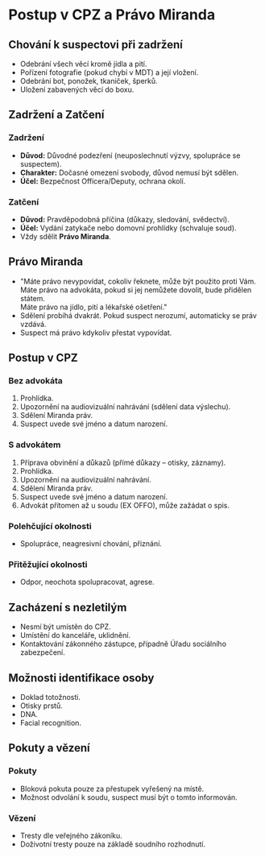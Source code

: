 ﻿# Postup v CPZ a Právo Miranda

## Chování k suspectovi při zadržení
- Odebrání všech věcí kromě jídla a pití.
- Pořízení fotografie (pokud chybí v MDT) a její vložení.
- Odebrání bot, ponožek, tkaniček, šperků.
- Uložení zabavených věcí do boxu.

## Zadržení a Zatčení
### Zadržení
- **Důvod:** Důvodné podezření (neuposlechnutí výzvy, spolupráce se suspectem).
- **Charakter:** Dočasné omezení svobody, důvod nemusí být sdělen.
- **Účel:** Bezpečnost Officera/Deputy, ochrana okolí.

### Zatčení
- **Důvod:** Pravděpodobná příčina (důkazy, sledování, svědectví).
- **Účel:** Vydání zatykače nebo domovní prohlídky (schvaluje soud).
- Vždy sdělit **Právo Miranda**.

## Právo Miranda
- "Máte právo nevypovídat, cokoliv řeknete, může být použito proti Vám.  
  Máte právo na advokáta, pokud si jej nemůžete dovolit, bude přidělen státem.  
  Máte právo na jídlo, pití a lékařské ošetření."
- Sdělení probíhá dvakrát. Pokud suspect nerozumí, automaticky se práv vzdává.
- Suspect má právo kdykoliv přestat vypovídat.

## Postup v CPZ
### Bez advokáta
1. Prohlídka.
2. Upozornění na audiovizuální nahrávání (sdělení data výslechu).
3. Sdělení Miranda práv.
4. Suspect uvede své jméno a datum narození.

### S advokátem
1. Příprava obvinění a důkazů (přímé důkazy – otisky, záznamy).
2. Prohlídka.
3. Upozornění na audiovizuální nahrávání.
4. Sdělení Miranda práv.
5. Suspect uvede své jméno a datum narození.
6. Advokát přítomen až u soudu (EX OFFO), může zažádat o spis.

### Polehčující okolnosti
- Spolupráce, neagresivní chování, přiznání.

### Přitěžující okolnosti
- Odpor, neochota spolupracovat, agrese.

## Zacházení s nezletilým
- Nesmí být umístěn do CPZ.
- Umístění do kanceláře, uklidnění.
- Kontaktování zákonného zástupce, případně Úřadu sociálního zabezpečení.

## Možnosti identifikace osoby
- Doklad totožnosti.
- Otisky prstů.
- DNA.
- Facial recognition.

## Pokuty a vězení
### Pokuty
- Bloková pokuta pouze za přestupek vyřešený na místě.
- Možnost odvolání k soudu, suspect musí být o tomto informován.

### Vězení
- Tresty dle veřejného zákoníku.
- Doživotní tresty pouze na základě soudního rozhodnutí.
